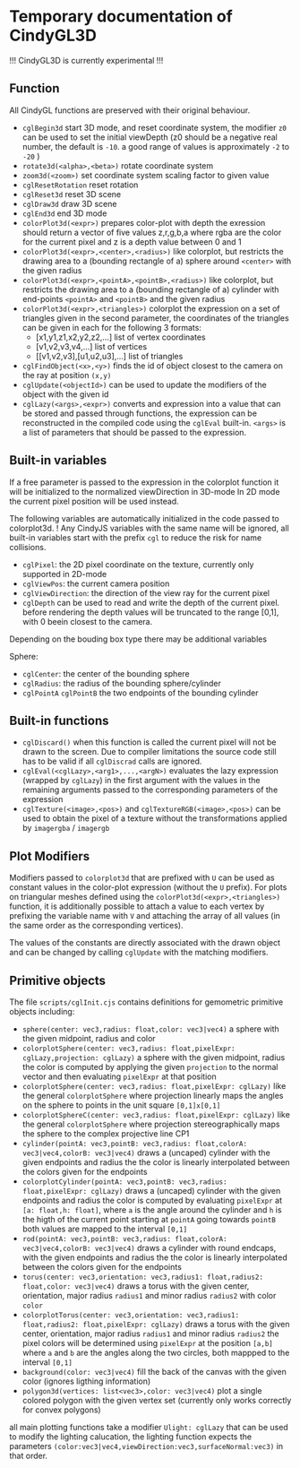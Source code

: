 # Temporary documentation of CindyGL3D

!!! CindyGL3D is currently experimental !!!


## Function

All CindyGL functions are preserved with their original behaviour.

* `cglBegin3d` start 3D mode, and reset coordinate system, the modifier `z0` can be used to set the initial viewDepth (z0 should be a negative real number, the default is `-10`. a good range of values is approximately `-2` to `-20` )
* `rotate3d(<alpha>,<beta>)` rotate coordinate system
* `zoom3d(<zoom>)` set coordinate system scaling factor to given value
* `cglResetRotation` reset rotation
* `cglReset3d` reset 3D scene
* `cglDraw3d` draw 3D scene
* `cglEnd3d` end 3D mode
* `colorPlot3d(<expr>)` prepares color-plot with depth the exression should return a vector of five values z,r,g,b,a where rgba are the color for the current pixel and z is a depth value between 0 and 1
* `colorPlot3d(<expr>,<center>,<radius>)` like colorplot, but restricts the drawing area to a (bounding rectangle of a) sphere around `<center>` with the given radius
* `colorPlot3d(<expr>,<pointA>,<pointB>,<radius>)` like colorplot, but restricts the drawing area to a (bounding rectangle of a) cylinder with end-points `<pointA>` and `<pointB>` and the given radius
* `colorPlot3d(<expr>,<triangles>)` colorplot the expression on a set of triangles given in the second parameter, the coordinates of the triangles can be given in each for the following 3 formats:
     - [x1,y1,z1,x2,y2,z2,...]      list of vertex coordinates
     - [v1,v2,v3,v4,...]            list of vertices
     - [[v1,v2,v3],[u1,u2,u3],...]  list of triangles
* `cglFindObject(<x>,<y>)` finds the id of object closest to the camera on the ray at position `(x,y)`
* `cglUpdate(<objectId>)` can be used to update the modifiers of the object with the given id
* `cglLazy(<args>,<expr>)` converts and expression into a value that can be stored and passed through functions, the expression can be reconstructed in the compiled code using the `cglEval` built-in.
`<args>` is a list of parameters that should be passed to the expression.

## Built-in variables

If a free parameter is passed to the expression in the colorplot function it will be initialized to the normalized viewDirection in 3D-mode
In 2D mode the current pixel position will be used instead.

The following variables are automatically initialized in the code passed to colorplot3d.
! Any CindyJS variables with the same name will be ignored,
all built-in variables start with the prefix `cgl` to reduce the risk for name collisions.

* `cglPixel`: the 2D pixel coordinate on the texture, currently only supported in 2D-mode
* `cglViewPos`: the current camera position
* `cglViewDirection`: the direction of the view ray for the current pixel
* `cglDepth` can be used to read and write the depth of the current pixel. before rendering the depth values will be truncated to the range [0,1], with 0 beein closest to the camera.


Depending on the bouding box type there may be additional variables

Sphere:
* `cglCenter`: the center of the bounding sphere
* `cglRadius`: the radius of the bounding sphere/cylinder
* `cglPointA` `cglPointB` the two endpoints of the bounding cylinder

## Built-in functions

* `cglDiscard()` when this function is called the current pixel will not be drawn to the screen.
Due to compiler limitations the source code still has to be valid if all `cglDiscrad` calls are ignored.
* `cglEval(<cglLazy>,<arg1>,...,<argN>)` evaluates the lazy expression (wrapped by `cglLazy`) in the first argument with the values in the remaining arguments passed to the corresponding parameters of the expression
* `cglTexture(<image>,<pos>)` and `cglTextureRGB(<image>,<pos>)` can be used to obtain the pixel of a texture without the transformations applied by `imagergba` / `imagergb`

## Plot Modifiers

Modifiers passed to `colorplot3d` that are prefixed with `U` can be used as constant values in the color-plot expression (without the `U` prefix).
For plots on triangular meshes defined using the `colorPlot3d(<expr>,<triangles>)` function, it is additionally possible to attach a value to each vertex by prefixing the variable name with `V` and attaching the array of all values (in the same order as the corresponding vertices).

The values of the constants are directly associated with the drawn object and can be changed by calling `cglUpdate` with the matching modifiers.

## Primitive objects

The file `scripts/cglInit.cjs` contains definitions for gemometric primitive objects including:

* `sphere(center: vec3,radius: float,color: vec3|vec4)` a sphere with the given midpoint, radius and color
* `colorplotSphere(center: vec3,radius: float,pixelExpr: cglLazy,projection: cglLazy)` a sphere with the given midpoint, radius the color is computed by applying the given `projection` to the normal vector and then evaluating `pixelExpr` at that position
* `colorplotSphere(center: vec3,radius: float,pixelExpr: cglLazy)` like the general `colorplotSphere` where projection linearly maps the angles on the sphere to points in the unit square `[0,1]x[0,1]`
* `colorplotSphereC(center: vec3,radius: float,pixelExpr: cglLazy)` like the general `colorplotSphere` where projection stereographically maps the sphere to the complex projective line CP1
* `cylinder(pointA: vec3,pointB: vec3,radius: float,colorA: vec3|vec4,colorB: vec3|vec4)` draws a (uncaped) cylinder with the given endpoints and radius the the color is linearly interpolated between the colors given for the endpoints
* `colorplotCylinder(pointA: vec3,pointB: vec3,radius: float,pixelExpr: cglLazy)` draws a (uncaped) cylinder with the given endpoints and radius the color is computed by evaluating `pixelExpr` at `[a: float,h: float]`, where `a` is the angle around the cylinder and `h` is the higth of the current point starting at `pointA` going towards `pointB` both values are mapped to the interval `[0,1]`
* `rod(pointA: vec3,pointB: vec3,radius: float,colorA: vec3|vec4,colorB: vec3|vec4)` draws a cylinder with round endcaps, with the given endpoints and radius the the color is linearly interpolated between the colors given for the endpoints
* `torus(center: vec3,orientation: vec3,radius1: float,radius2: float,color: vec3|vec4)` draws a torus with the given center, orientation, major radius `radius1` and minor radius `radius2` with color `color`
* `colorplotTorus(center: vec3,orientation: vec3,radius1: float,radius2: float,pixelExpr: cglLazy)` draws a torus with the given center, orientation, major radius `radius1` and minor radius `radius2` the pixel colors will be determined using `pixelExpr` at the position `[a,b]` where `a` and `b` are the angles along the two circles, both mappped to the interval `[0,1]`
* `background(color: vec3|vec4)` fill the back of the canvas with the given color (ignores ligthing information)
* `polygon3d(vertices: list<vec3>,color: vec3|vec4)` plot a single colored polygon with the given vertex set (currently only works correctly for convex polygons)

all main plotting functions take a modifier `Ulight: cglLazy` that can be used to modify the lighting calucation,
the lighting function expects the parameters `(color:vec3|vec4,viewDirection:vec3,surfaceNormal:vec3)` in that order.

